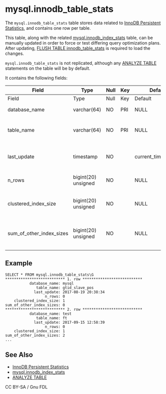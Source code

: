 # mysql.innodb\_table\_stats

The `mysql.innodb_table_stats` table stores data related to [InnoDB Persistent Statistics](../../../../../../ha-and-performance/optimization-and-tuning/query-optimizations/statistics-for-optimizing-queries/innodb-persistent-statistics.md), and contains one row per table.

This table, along with the related [mysql.innodb\_index\_stats](mysql-innodb_index_stats.md) table, can be manually updated in order to force or test differing query optimization plans. After updating, [FLUSH TABLE innodb\_table\_stats](../../flush-commands/flush.md) is required to load the changes.

`mysql.innodb_table_stats` is not replicated, although any [ANALYZE TABLE](../../../table-statements/analyze-table.md) statements on the table will be by default.

It contains the following fields:

| Field                        | Type                | Null | Key | Default              | Description                             |
| ---------------------------- | ------------------- | ---- | --- | -------------------- | --------------------------------------- |
| Field                        | Type                | Null | Key | Default              | Description                             |
| database\_name               | varchar(64)         | NO   | PRI | NULL                 | Database name.                          |
| table\_name                  | varchar(64)         | NO   | PRI | NULL                 | Table, partition or subpartition name.  |
| last\_update                 | timestamp           | NO   |     | current\_timestamp() | Time that this row was last updated.    |
| n\_rows                      | bigint(20) unsigned | NO   |     | NULL                 | Number of rows in the table.            |
| clustered\_index\_size       | bigint(20) unsigned | NO   |     | NULL                 | Size, in pages, of the primary index.   |
| sum\_of\_other\_index\_sizes | bigint(20) unsigned | NO   |     | NULL                 | Size, in pages, of non-primary indexes. |

## Example

```
SELECT * FROM mysql.innodb_table_stats\G
*************************** 1. row ***************************
           database_name: mysql
              table_name: gtid_slave_pos
             last_update: 2017-08-19 20:38:34
                  n_rows: 0
    clustered_index_size: 1
sum_of_other_index_sizes: 0
*************************** 2. row ***************************
           database_name: test
              table_name: ft
             last_update: 2017-09-15 12:58:39
                  n_rows: 0
    clustered_index_size: 1
sum_of_other_index_sizes: 2
...
```

## See Also

* [InnoDB Persistent Statistics](../../../../../../ha-and-performance/optimization-and-tuning/query-optimizations/statistics-for-optimizing-queries/innodb-persistent-statistics.md)
* [mysql.innodb\_index\_stats](mysql-innodb_index_stats.md)
* [ANALYZE TABLE](../../../table-statements/analyze-table.md)

CC BY-SA / Gnu FDL
